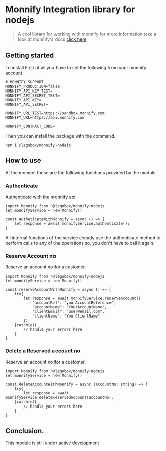 # Monnify Integration library for nodejs
> A cool library for working with monnify
> for more information take a look at monnify's docs [click here](https://confluence.teamapt.com/display/MON/Monnify+API+Docs)

## Getting started
To install
First of all you have to set the following from your monnify account.
```env
# MONNIFY SUPPORT
MONNIFY_PRODUCTION=false
MONNIFY_API_KEY_TEST=
MONNIFY_API_SECRET_TEST=
MONNIFY_API_KEY=
MONNIFY_API_SECRET=

MONNIFY_URL_TEST=https://sandbox.monnify.com
MONNIFY_URL=https://api.monnify.com

MONNIFY_CONTRACT_CODE=
```
Then you can install the package with the command.
```shell
npm i @legobox/monnify-nodejs
```

## How to use
At the moment these are the following functions provided by the module.

### Authenticate
Authenticate with the monnify api.
```
import Monnify from "@legobox/monnify-nodejs
let monnifyService = new Monnify()

const autheticateWithMonnify = async () => {
    let response = await monnifyService.authenticate();
}
```

All internal functions of the service already use the authenticate method to perform calls to any of the operations so, you don't have to call it again.

### Reserve Account no
Reserve an account no for a customer.
```
import Monnify from "@legobox/monnify-nodejs
let monnifyService = new Monnify()

const reserveAccountWithMonnify = async () => {
    try{
        let response = await monnifyService.reserveAccount({
            "accountRef": "yourAccountReference",
            "accountName": "YourAccountName",
            "clientEmail": "user@email.com",
            "clientName": "YourClientName"
        });
    }catch(e){
        // handle your errors here
    }
}
```

### Delete a Reserved account no
Reserve an account no for a customer.
```
import Monnify from "@legobox/monnify-nodejs
let monnifyService = new Monnify()

const deleteAccountWithMonnify = async (accountNo: string) => {
    try{
        let response = await monnifyService.deleteReservedAccount(accountNo);
    }catch(e){
        // handle your errors here
    }
}
```
## Conclusion.
This module is still under active development
